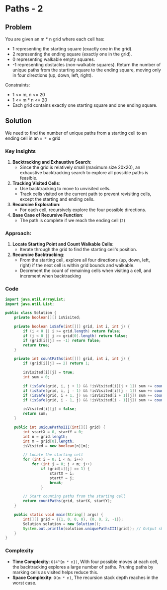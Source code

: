 # Paths - 2
## Problem
You are given an m * n grid where each cell has:
- 1 representing the starting square (exactly one in the grid).
- 2 representing the ending square (exactly one in the grid).
- 0 representing walkable empty squares.
- -1 representing obstacles (non-walkable squares). 
Return the number of unique paths from the starting square to the ending square, moving only in four directions (up, down, left, right).

Constraints:
- 1 <= m, n <= 20
- 1 <= m * n <= 20
- Each grid contains exactly one starting square and one ending square.

## Solution
We need to find the number of unique paths from a starting cell to an ending cell in an `m * n` grid

### Key Insights
1. **Backtracking and Exhaustive Search**:
    - Since the grid is relatively small (maximum size 20x20), an exhaustive backtracking search to explore all possible paths is feasible.
2. **Tracking Visited Cells**:
    - Use backtracking to move to unvisited cells.
    - Track cells visited on the current path to prevent revisiting cells, except the starting and ending cells.
3. **Recursive Exploration**:
    - For each cell, recursively explore the four possible directions.
4. **Base Case of Recursive Function**:
    - The path is complete if we reach the ending cell (`2`)

### Approach:
1. **Locate Starting Point and Count Walkable Cells**:
    - Iterate through the grid to find the starting cell's position.
2. **Recursive Backtracking**:
    - From the starting cell, explore all four directions (up, down, left, right) if the next cell is within grid bounds and walkable.
    - Decrement the count of remaining cells when visiting a cell, and increment when backtracking

### Code
```java
import java.util.ArrayList;
import java.util.List;

public class Solution {
    private boolean[][] isVisited;

    private boolean isSafe(int[][] grid, int i, int j) {
        if (i < 0 || i >= grid.length) return false;
        if (j < 0 || j >= grid[0].length) return false;
        if (grid[i][j] == -1) return false;
        return true;
    }

    private int countPaths(int[][] grid, int i, int j) {
        if (grid[i][j] == 2) return 1;

        isVisited[i][j] = true;
        int sum = 0;

        if (isSafe(grid, i, j + 1) && !isVisited[i][j + 1]) sum += countPaths(grid, i, j + 1);
        if (isSafe(grid, i, j - 1) && !isVisited[i][j - 1]) sum += countPaths(grid, i, j - 1);
        if (isSafe(grid, i + 1, j) && !isVisited[i + 1][j]) sum += countPaths(grid, i + 1, j);
        if (isSafe(grid, i - 1, j) && !isVisited[i - 1][j]) sum += countPaths(grid, i - 1, j);

        isVisited[i][j] = false;
        return sum;
    }

    public int uniquePathsIII(int[][] grid) {
        int startX = 0, startY = 0;
        int n = grid.length;
        int m = grid[0].length;
        isVisited = new boolean[n][m];

        // Locate the starting cell
        for (int i = 0; i < n; i++)
            for (int j = 0; j < m; j++)
                if (grid[i][j] == 1) {
                    startX = i;
                    startY = j;
                    break;
                }

        // Start counting paths from the starting cell
        return countPaths(grid, startX, startY);
    }

    public static void main(String[] args) {
        int[][] grid = {{1, 0, 0, 0}, {0, 0, 2, -1}};
        Solution solution = new Solution();
        System.out.println(solution.uniquePathsIII(grid)); // Output should be 2
    }
}
```

### Complexity
- **Time Complexity**: `O(4^{m * n})`, With four possible moves at each cell, the backtracking explores a large number of paths. Pruning paths by marking cells as visited helps reduce this.
- **Space Complexity**: `O(m * n)`, The recursion stack depth reaches in the worst case.
